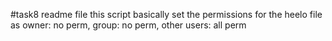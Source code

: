  #task8 readme file
this script basically set the permissions for the heelo file as 
owner: no perm, group: no perm, other users: all perm
